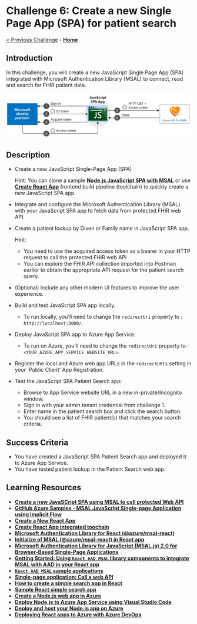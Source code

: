 # Challenge 6: Create a new Single Page App (SPA) for patient search

[< Previous Challenge](./Challenge05.md) - **[Home](../readme.md)** 

## Introduction

In this challenge, you will create a new JavaScript Single Page App (SPA) integrated with Microsoft Authentication Library (MSAL) to connect, read and search for FHIR patient data.

![JavaScript SPA App - Implicit Flow](../images/JavaScriptSPA-ImplicitFlow.jpg)

## Description

- Create a new JavaScript Single-Page App (SPA) 

  Hint:
  You can clone a sample **[Node.js JavaScript SPA with MSAL](https://docs.microsoft.com/en-us/azure/active-directory/develop/tutorial-v2-javascript-spa)** or use **[Create React App](https://reactjs.org/docs/create-a-new-react-app.html#create-react-app)** frontend build pipeline (toolchain) to quickly create a new JavaScript SPA app.

- Integrate and configure the Microsoft Authentication Library (MSAL) with your JavaScript SPA app to fetch data from protected FHIR web API.
- Create a patient lookup by Given or Family name in JavaScript SPA app.

    Hint: 
    - You need to use the acquired access token as a bearer in your HTTP request to call the protected FHIR web API
    - You can explore the FHIR API collection imported into Postman earlier to obtain the appropriate API request for the patient search query.

- (Optional) Include any other modern UI features to improve the user experience.
- Build and test JavaScript SPA app locally.
  - To run locally, you'll need to change the `redirectUri` property to : `http://localhost:3000/`.
- Deploy JavaScript SPA app to Azure App Service.
  - To run on Azure, you'll need to change the `redirectUri` property to : `<YOUR_AZURE_APP_SERVICE_WEBSITE_URL>`.
- Register the local and Azure web app URLs in the `redirectURIs` setting in your 'Public Client' App Registration.
- Test the JavaScript SPA Patient Search app:
  - Browse to App Service website URL in a new in-private/Incognito window.
  - Sign in with your admin tenant credential from challenge 1.
  - Enter name in the patient search box and click the search button.
  - You should see a list of FHIR patient(s) that matches your search criteria.

## Success Criteria
- You have created a JavaScript SPA Patient Search app and deployed it to Azure App Service.
- You have tested patient lookup in the Patient Search web app.

## Learning Resources

- **[Create a new JavaSCript SPA using MSAL to call protected Web API](https://docs.microsoft.com/en-us/azure/active-directory/develop/tutorial-v2-javascript-spa)**
- **[GitHub Azure Samples - MSAL JavaScript Single-page Application using Implicit Flow](https://github.com/Azure-Samples/active-directory-javascript-graphapi-v2/)**
- **[Create a New React App](https://reactjs.org/docs/create-a-new-react-app.html)**
- **[Create React App integrated toochain](https://reactjs.org/docs/create-a-new-react-app.html#create-react-app)**
- **[Microsoft Authentication Library for React (@azure/msal-react)](https://www.npmjs.com/package/@azure/msal-react)**
- **[Initialize of MSAL (@azure/msal-react) in React app](https://github.com/AzureAD/microsoft-authentication-library-for-js/blob/dev/lib/msal-browser/docs/initialization.md)**
- **[Microsoft Authentication Library for JavaScript (MSAL.js) 2.0 for Browser-Based Single-Page Applications](https://github.com/AzureAD/microsoft-authentication-library-for-js/blob/dev/lib/msal-browser/README.md#advanced-topics)**
- **[Getting Started: Using `React AAD MSAL` library components to integrate MSAL with AAD in your React app](https://www.npmjs.com/package/react-aad-msal#checkered_flag-getting-started)**
- **[`React AAD MSAL` sample applications](https://www.npmjs.com/package/react-aad-msal#cd-sample-applications)**
- **[Single-page application: Call a web API](https://docs.microsoft.com/en-us/azure/active-directory/develop/scenario-spa-call-api?tabs=javascript#call-a-web-api)**
- **[How to create a simple search app in React](https://medium.com/developer-circle-kampala/how-to-create-a-simple-search-app-in-react-df3cf55927f5)**
- **[Sample React simple search app](https://github.com/lytes20/meal-search-app)**
- **[Create a Node.js web app in Azure](https://docs.microsoft.com/en-us/azure/app-service/quickstart-nodejs?pivots=platform-linux)**
- **[Deploy Node.js to Azure App Service using Visual Studio Code](https://docs.microsoft.com/en-us/azure/developer/javascript/tutorial/deploy-nodejs-azure-app-service-with-visual-studio-code?tabs=bash)**
- **[Deploy and host your Node.js app on Azure](https://docs.microsoft.com/en-us/azure/developer/javascript/how-to/deploy-web-app)**
- **[Deploying React apps to Azure with Azure DevOps](https://devblogs.microsoft.com/premier-developer/deploying-react-apps-to-azure-with-azure-devops/)**